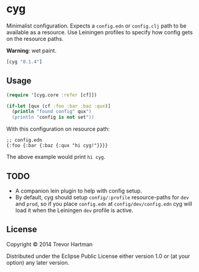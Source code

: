 # cyg

Minimalist configuration. Expects a `config.edn` or `config.clj` path to be
available as a resource. Use Leiningen profiles to specify how config gets on
the resource paths.

**Warning**: wet paint.

```clojure
[cyg "0.1.4"]
```

## Usage

```clojure
(require '[cyg.core :refer [cf]])

(if-let [qux (cf :foo :bar :baz :qux)]
  (println "found config" qux")
  (println "config is not set"))
```

With this configuration on resource path:

```
;; config.edn
{:foo {:bar {:baz {:qux "hi cyg!"}}}}
```

The above example would print `hi cyg`.

## TODO

- A companion lein plugin to help with config setup.
- By default, cyg should setup `config/:profile` resource-paths for `dev`
  and `prod`, so if you place `config.edn` at `config/dev/config.edn` cyg will
  load it when the Leiningen `dev` profile is active.

## License

Copyright © 2014 Trevor Hartman

Distributed under the Eclipse Public License either version 1.0 or (at
your option) any later version.
